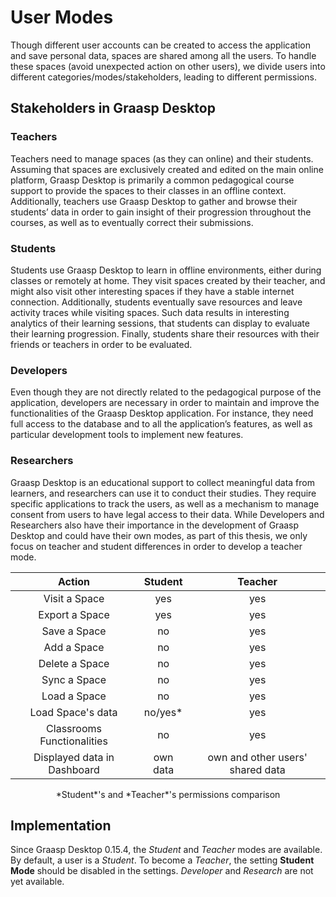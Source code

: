 # User Modes

Though different user accounts can be created to access the application and save personal data, spaces are shared among all the users. To handle these spaces (avoid unexpected action on other users), we divide users into different categories/modes/stakeholders, leading to different permissions.

## Stakeholders in Graasp Desktop

### Teachers

Teachers need to manage spaces (as they can online) and their students. Assuming that
spaces are exclusively created and edited on the main online platform, Graasp Desktop
is primarily a common pedagogical course support to provide the spaces to their classes
in an offline context.
Additionally, teachers use Graasp Desktop to gather and browse their students’ data in
order to gain insight of their progression throughout the courses, as well as to
eventually correct their submissions.

### Students

Students use Graasp Desktop to learn in offline environments, either during classes or
remotely at home. They visit spaces created by their teacher, and might also visit other
interesting spaces if they have a stable internet connection. Additionally, students
eventually save resources and leave activity traces while visiting spaces. Such data
results in interesting analytics of their learning sessions, that students can display to
evaluate their learning progression. Finally, students share their resources with their
friends or teachers in order to be evaluated.

### Developers

Even though they are not directly related to the pedagogical purpose of the
application, developers are necessary in order to maintain and improve the
functionalities of the Graasp Desktop application. For instance, they need full access to
the database and to all the application’s features, as well as particular development
tools to implement new features.

### Researchers

Graasp Desktop is an educational support to collect meaningful data from learners,
and researchers can use it to conduct their studies. They require specific applications
to track the users, as well as a mechanism to manage consent from users to have legal
access to their data.
While Developers and Researchers also have their importance in the development of
Graasp Desktop and could have their own modes, as part of this thesis, we only focus
on teacher and student differences in order to develop a teacher mode.

|           Action            | Student  |             Teacher              |
| :-------------------------: | :------: | :------------------------------: |
|        Visit a Space        |   yes    |               yes                |
|       Export a Space        |   yes    |               yes                |
|        Save a Space         |    no    |               yes                |
|         Add a Space         |    no    |               yes                |
|       Delete a Space        |    no    |               yes                |
|        Sync a Space         |    no    |               yes                |
|        Load a Space         |    no    |               yes                |
|      Load Space's data      | no/yes\* |               yes                |
| Classrooms Functionalities  |    no    |               yes                |
| Displayed data in Dashboard | own data | own and other users' shared data |

<center>*Student*'s and *Teacher*'s permissions comparison</center>

## Implementation

Since Graasp Desktop 0.15.4, the _Student_ and _Teacher_ modes are available. By default, a user is a _Student_. To become a _Teacher_, the setting **Student Mode** should be disabled in the settings. _Developer_ and _Research_ are not yet available.
